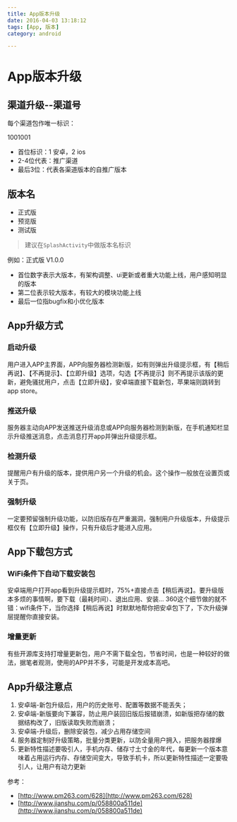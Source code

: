 ```yaml
---
title: App版本升级
date: 2016-04-03 13:18:12
tags: [App, 版本]
category: android

---
```


# App版本升级

## 渠道升级--渠道号

每个渠道包作唯一标识：

1001001

- 首位标识：1 安卓，2 ios
- 2-4位代表：推广渠道
- 最后3位：代表各渠道版本的自推广版本


## 版本名
- 正式版
- 预览版
- 测试版


<!--more-->

>建议在`SplashActivity`中做版本名标识

例如：正式版 V1.0.0

- 首位数字表示大版本，有架构调整、ui更新或者重大功能上线，用户感知明显的版本
- 第二位表示较大版本，有较大的模块功能上线
- 最后一位指bugfix和小优化版本


## App升级方式

### 启动升级
用户进入APP主界面，APP向服务器检测新版，如有则弹出升级提示框，有【稍后再说】、【不再提示】、【立即升级】选项，勾选【不再提示】则不再提示该版的更新，避免骚扰用户，点击【立即升级】，安卓端直接下载新包，苹果端则跳转到app store。

### 推送升级
服务器主动向APP发送推送升级消息或APP向服务器检测到新版，在手机通知栏显示升级推送消息，点击消息打开app并弹出升级提示框。

### 检测升级

提醒用户有升级的版本，提供用户另一个升级的机会。这个操作一般放在设置页或关于页。

### 强制升级

一定要预留强制升级功能，以防旧版存在严重漏洞，强制用户升级版本，升级提示框仅有【立即升级】操作，只有升级后才能进入应用。

## App下载包方式

### WiFi条件下自动下载安装包

安卓端用户打开app看到升级提示框时，75%+直接点击【稍后再说】。要升级版本多烦的事情啊，要下载（最耗时间）、退出应用、安装… 360这个细节做的就不错：wifi条件下，当你选择【稍后再说】时默默地帮你把安卓包下了，下次升级弹层提醒你直接安装。

### 增量更新

有些开源库支持打增量更新包，用户不需下载全包，节省时间，也是一种较好的做法，据笔者观测，使用的APP并不多，可能是开发成本高吧。

## App升级注意点

1. 安卓端-新包升级后，用户的历史账号、配置等数据不能丢失；
2. 安卓端-新版要向下兼容，防止用户装回旧版后报错崩溃，如新版把存储的数据结构改了，旧版读取失败而崩溃；
3. 安卓端-升级后，删除安装包，减少占用存储空间
4. 服务器定制好升级策略，批量分类更新，以防全量用户拥入，把服务器撑爆
5. 更新特性描述要吸引人，手机内存、储存寸土寸金的年代，每更新一个版本意味着占用运行内存、存储空间变大，导致手机卡，所以更新特性描述一定要吸引人，让用户有动力更新



参考：
- [http://www.pm263.com/628](http://www.pm263.com/628)
- [http://www.jianshu.com/p/058800a511de](http://www.jianshu.com/p/058800a511de)

